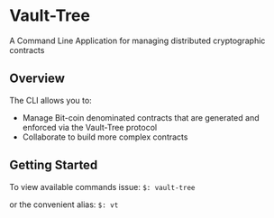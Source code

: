 

# Vault-Tree
A Command Line Application for managing distributed cryptographic contracts

## Overview
The CLI allows you to:
* Manage Bit-coin denominated contracts that are generated and enforced via the Vault-Tree protocol
* Collaborate to build more complex contracts

## Getting Started

To view available commands issue:
  `$: vault-tree`

or the convenient alias:
  `$: vt`
